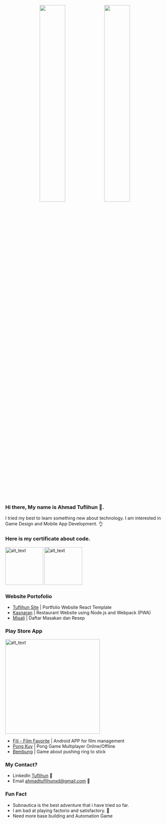 
<p align="center" height="100%">
    <img width="40%" src="https://github-readme-stats-sigma-five.vercel.app/api?username=leguna&hide=stars&count_private=true&show_icons=true&theme=dracula"> 
    <img width="40%" src="https://github-readme-stats-sigma-five.vercel.app/api/top-langs/?username=leguna&layout=compact&theme=dracula"> 
</p>

<p align="center" height="100%">
<!-- <a href="https://github.com/Leguna/github-stats"> -->
<!-- <img src="https://github.com/Leguna/github-stats/blob/master/generated/overview.svg#gh-dark-mode-only" /> -->
<!-- <img src="https://github.com/Leguna/github-stats/blob/master/generated/languages.svg#gh-dark-mode-only" /> -->
</a>
</p>


### Hi there, My name is Ahmad Tuflihun 👋. 
I tried my best to learn something new about technology.
I am interested in Game Design and Mobile App Development. 👌

### Here is my certificate about code.
[<img alt="alt_text" width="120" src="https://github.com/Leguna/leguna/assets/12116766/858fcb12-34d4-4919-9cfd-2b10d3cd2101" />](https://www.credly.com/badges/07e28d7c-d4aa-4678-a6ed-8af282901edd)
[<img alt="alt_text" width="120" src="https://templates.images.credential.net/16570305677153544077318830934231.png" />](https://www.linkedin.com/in/tuflihun/details/certifications/)

<!--
### Game Portfolio
[<img alt="alt_text" width="64" src="https://github.com/Leguna/leguna/assets/12116766/8f32a8a4-7ca3-4f5c-869b-fb8223f14242" />](https://github.com/Leguna/Bembung)
[<img alt="alt_text" width="64" src="https://github.com/Leguna/leguna/assets/12116766/83d4b9ae-2f49-49f6-b904-b84e819100f1" />](https://github.com/Leguna/PongKuy)
-->
### Website Portofolio
- [Tuflihun Site](https://leguna.github.io) | Portfolio Website React Template
- [Kasnaran](https://leguna.github.io/Kasnaran) | Restaurant Website using Node.js and Webpack (PWA)
- [Misali](https://leguna.github.io/Misali) | Daftar Masakan dan Resep

### Play Store App
[<img alt="alt_text" width="300" src="https://user-images.githubusercontent.com/12116766/195317526-bfaf2f3e-2968-43cf-8df8-6ebdc86df4f0.png" />](https://play.google.com/store/apps/developer?id=Arksana+Studio)
- [Fili - Film Favorite](https://play.google.com/store/apps/details?id=com.arksana.fili) | Android APP for film management
- [Pong Kuy](https://play.google.com/store/apps/details?id=com.arksana.pongkuy) | Pong Game Multiplayer Online/Offline
- [Bembung](https://play.google.com/store/apps/details?id=com.arksana.bembung) | Game about pushing ring to stick

<!--
### TTD Game Portofolio
- [Tank U! Game](https://invincible-penalty-c21.notion.site/TDD-Tank-U-Game-3d4bfb1ca0944c858ea7f492f5f03e7f?pvs=4)
- [Blok Game](https://invincible-penalty-c21.notion.site/TDD-Block-Game-444aabbb911b4f4d9a2ca66b701983ed?pvs=4)
-->

### My Contact?
- LinkedIn [Tuflihun](https://www.linkedin.com/in/tuflihun/) 🏢
- Email ahmadtuflihunxd@gmail.com 📧

### Fun Fact
- Subnautica is the best adventure that i have tried so far.
- I am bad at playing factorio and satisfactory. 🤢
- Need more base building and Automation Game

<!--
**Leguna/leguna** is a ✨ _special_ ✨ repository because its `README.md` (this file) appears on your GitHub profile.

Here are some ideas to get you started:

- 🔭 I’m currently working on ...
- 🌱 I’m currently learning ...
- 👯 I’m looking to collaborate on ...
- 🤔 I’m looking for help with ...
- 💬 Ask me about ...
- 📫 How to reach me: ...
- 😄 Pronouns: ...
- ⚡ Fun fact: ...
-->
